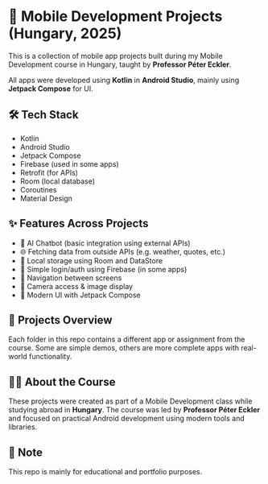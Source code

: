 # 📱 Mobile Development Projects (Hungary, 2025)

This is a collection of mobile app projects built during my Mobile Development course in Hungary, taught by **Professor Péter Eckler**.

All apps were developed using **Kotlin** in **Android Studio**, mainly using **Jetpack Compose** for UI.

## 🛠️ Tech Stack

- Kotlin
- Android Studio
- Jetpack Compose
- Firebase (used in some apps)
- Retrofit (for APIs)
- Room (local database)
- Coroutines
- Material Design

## ✨ Features Across Projects

- 🤖 AI Chatbot (basic integration using external APIs)
- 🌐 Fetching data from outside APIs (e.g. weather, quotes, etc.)
- 💾 Local storage using Room and DataStore
- 🔐 Simple login/auth using Firebase (in some apps)
- 🧭 Navigation between screens
- 📸 Camera access & image display
- 📱 Modern UI with Jetpack Compose

## 📂 Projects Overview

Each folder in this repo contains a different app or assignment from the course. Some are simple demos, others are more complete apps with real-world functionality.

## 👨‍🏫 About the Course

These projects were created as part of a Mobile Development class while studying abroad in **Hungary**. The course was led by **Professor Péter Eckler** and focused on practical Android development using modern tools and libraries.

## 📎 Note

This repo is mainly for educational and portfolio purposes.
